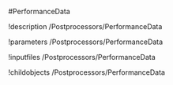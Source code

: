 <!-- MOOSE Object Documentation Stub: Remove this when content is added. -->
#PerformanceData

!description /Postprocessors/PerformanceData

!parameters /Postprocessors/PerformanceData

!inputfiles /Postprocessors/PerformanceData

!childobjects /Postprocessors/PerformanceData
